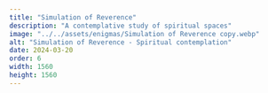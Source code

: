 ```yaml
---
title: "Simulation of Reverence"
description: "A contemplative study of spiritual spaces"
image: "../../assets/enigmas/Simulation of Reverence copy.webp"
alt: "Simulation of Reverence - Spiritual contemplation"
date: 2024-03-20
order: 6
width: 1560
height: 1560
---
```

